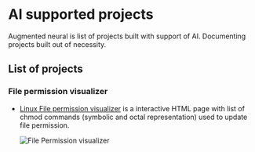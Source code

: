 # AI supported projects
Augmented neural is list of projects built with support of AI. Documenting projects built out of necessity.

## List of projects
### File permission visualizer 
- [Linux File permission visualizer](https://github.com/fabiandariusz/augmented-neural/tree/main/Linux-File-Permission) is a interactive HTML page with list of chmod commands (symbolic and octal representation) used to update file permission.

  ![File Permission visualizer](./Linux-File-Permission/file_permission1.gif)

